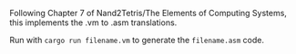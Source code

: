 Following Chapter 7 of Nand2Tetris/The Elements of Computing Systems, this implements the .vm to .asm translations.

Run with `cargo run filename.vm` to generate the `filename.asm` code.
